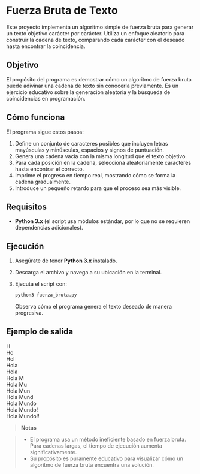 # Fuerza Bruta de Texto

Este proyecto implementa un algoritmo simple de fuerza bruta para generar un texto objetivo carácter por carácter. Utiliza un enfoque aleatorio para construir la cadena de texto, comparando cada carácter con el deseado hasta encontrar la coincidencia.

## Objetivo

El propósito del programa es demostrar cómo un algoritmo de fuerza bruta puede adivinar una cadena de texto sin conocerla previamente. Es un ejercicio educativo sobre la generación aleatoria y la búsqueda de coincidencias en programación.

## Cómo funciona

El programa sigue estos pasos:

1. Define un conjunto de caracteres posibles que incluyen letras mayúsculas y minúsculas, espacios y signos de puntuación.
2. Genera una cadena vacía con la misma longitud que el texto objetivo.
3. Para cada posición en la cadena, selecciona aleatoriamente caracteres hasta encontrar el correcto.
4. Imprime el progreso en tiempo real, mostrando cómo se forma la cadena gradualmente.
5. Introduce un pequeño retardo para que el proceso sea más visible.

## Requisitos

- **Python 3.x** (el script usa módulos estándar, por lo que no se requieren dependencias adicionales).

## Ejecución

1. Asegúrate de tener **Python 3.x** instalado.
2. Descarga el archivo y navega a su ubicación en la terminal.
3. Ejecuta el script con:

   ```bash
   python3 fuerza_bruta.py
    ```

    Observa cómo el programa genera el texto deseado de manera progresiva.

## Ejemplo de salida

H <br>
Ho <br>
Hol <br>
Hola <br>
Hola <br>
Hola M <br>
Hola Mu <br>
Hola Mun <br>
Hola Mund <br>
Hola Mundo <br>
Hola Mundo! <br>
Hola Mundo!!

> **Notas** 

> - El programa usa un método ineficiente basado en fuerza bruta. Para cadenas largas, el tiempo de ejecución aumenta significativamente.
> - Su propósito es puramente educativo para visualizar cómo un algoritmo de fuerza bruta encuentra una solución.